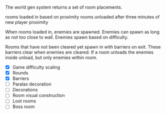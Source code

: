 The world gen system returns a set of room placements.

rooms loaded in based on proximity
rooms unloaded after three minutes of new player proximity

When rooms loaded in, enemies are spawned. Enemies can spawn as long as not too close to wall. Enemies spawn based on difficulty.

Rooms that have not been cleared yet spawn in with barriers on exit. These barriers clear when enemies are cleared. If a room unloads the enemies inside unload, but only enemies within room.

- [x] Game difficulty scaling
- [x] Rounds
- [x] Barriers
- [ ] Paralax decoration
- [ ] Decorations
- [ ] Room visual construction
- [ ] Loot rooms
- [ ] Boss room